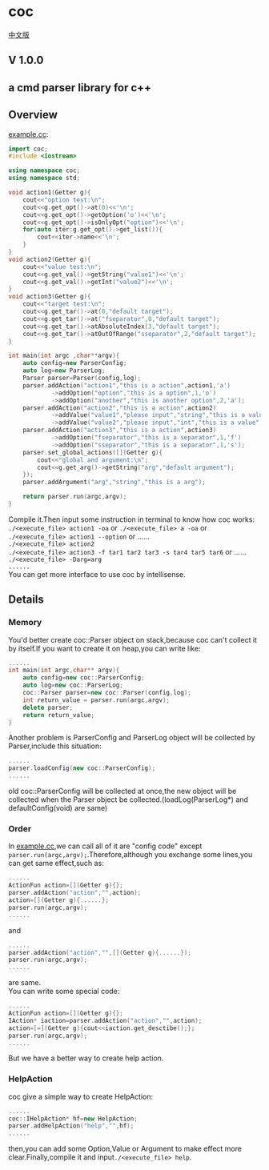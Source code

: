 # coc
[中文版](./README_cn.md)
## **V 1.0.0**
## a cmd parser library for c++
## Overview 
[example.cc](./src/example.cc):
```c++
import coc;
#include <iostream>

using namespace coc;
using namespace std;

void action1(Getter g){
    cout<<"option test:\n";
    cout<<g.get_opt()->at(0)<<'\n';
    cout<<g.get_opt()->getOption('o')<<'\n';
    cout<<g.get_opt()->isOnlyOpt("option")<<'\n';
    for(auto iter:g.get_opt()->get_list()){
        cout<<iter->name<<'\n';
    }
}
void action2(Getter g){
    cout<<"value test:\n";
    cout<<g.get_val()->getString("value1")<<'\n';
    cout<<g.get_val()->getInt("value2")<<'\n';
}
void action3(Getter g){
    cout<<"target test:\n";
    cout<<g.get_tar()->at(0,"default target");
    cout<<g.get_tar()->at("fseparator",0,"default target");
    cout<<g.get_tar()->atAbsoluteIndex(3,"default target");
    cout<<g.get_tar()->atOutOfRange("sseparator",2,"default target");
}

int main(int argc ,char**argv){
    auto config=new ParserConfig;
    auto log=new ParserLog;
    Parser parser=Parser(config,log);
    parser.addAction("action1","this is a action",action1,'a')
            ->addOption("option","this is a option",1,'o')
            ->addOption("another","this is another option",2,'a');
    parser.addAction("action2","this is a action",action2)
            ->addValue("value1","please input","string","this is a value")
            ->addValue("value2","please input","int","this is a value","111");
    parser.addAction("action3","this is a action",action3)
            ->addOption("fseparator","this is a separator",1,'f')
            ->addOption("sseparator","this is a separator",1,'s');
    parser.set_global_actions([](Getter g){
        cout<<"global and argument:\n";
        cout<<g.get_arg()->getString("arg","default argument");
    });
    parser.addArgument("arg","string","this is a arg");

    return parser.run(argc,argv);
}
```
Compile it.Then input some instruction in terminal to know how coc works:\
`./<execute_file> action1 -oa` or `./<execute_file> a -oa` or `./<execute_file> action1 --option` or ......\
`./<execute_file> action2`\
`./<execute_file> action3 -f tar1 tar2 tar3 -s tar4 tar5 tar6` or ......\
`./<execute_file> -Darg=arg`\
`......`\
You can get more interface to use coc by intellisense.
## Details 
### Memory
You'd better create coc::Parser object on stack,because coc can't collect it by itself.If you want to create it on heap,you can write like:
```cpp
......
int main(int argc,char** argv){
    auto config=new coc::ParserConfig;
    auto log=new coc::ParserLog;
    coc::Parser parser=new coc::Parser(config,log);
    int return_value = parser.run(argc,argv);
    delete parser;
    return return_value;
}
```
Another problem is ParserConfig and ParserLog object will be collected by Parser,include this situation:
```cpp
......
parser.loadConfig(new coc::ParserConfig);
......
```
old coc::ParserConfig will be collected at once,the new object will be collected when the Parser object be collected.(loadLog(ParserLog*) and defaultConfig(void) are same)
### Order
In [example.cc](./src/example.cc),we can call all of it are "config code" except `parser.run(argc,argv);`.Therefore,although you exchange some lines,you can get same effect,such as:
```cpp
......
ActionFun action=[](Getter g){};
parser.addAction("action","",action);
action=[](Getter g){......};
parser.run(argc,argv);
......
```
and 
```cpp
......
parser.addAction("action","",[](Getter g){......});
parser.run(argc,argv);
......
```
are same.\
You can write some special code:
```cpp
......
ActionFun action=[](Getter g){};
IAction* iaction=parser.addAction("action","",action);
action=[=](Getter g){cout<<iaction.get_desctibe();};
parser.run(argc,argv);
......
```
But we have a better way to create help action.
### HelpAction
coc give a simple way to create HelpAction:
```cpp
......
coc::IHelpAction* hf=new HelpAction;
parser.addHelpAction("help","",hf);
......
```
then,you can add some Option,Value or Argument to make effect more clear.Finally,compile it and input`./<execute_file> help`.